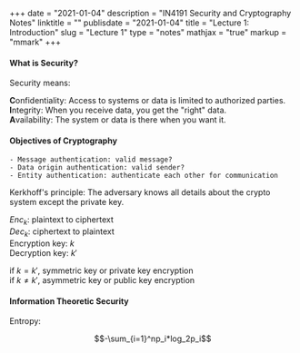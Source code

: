 +++
date = "2021-01-04"
description = "IN4191 Security and Cryptography Notes"
linktitle = ""
publisdate = "2021-01-04"
title = "Lecture 1: Introduction"
slug = "Lecture 1"
type = "notes"
mathjax = "true"
markup = "mmark"
+++

#### What is Security?

Security means:

**C**onfidentiality: Access to  systems or data is limited to authorized parties.  
**I**ntegrity: When you receive data, you get the "right" data.  
**A**vailability: The system or data is there when you want it.  

#### Objectives of Cryptography

    - Message authentication: valid message?
    - Data origin authentication: valid sender?
    - Entity authentication: authenticate each other for communication

Kerkhoff's principle: The adversary knows all details about the crypto system except the private key.

$Enc_k$: plaintext to ciphertext  
$Dec_k$: ciphertext to plaintext  
Encryption key: $k$  
Decryption key: $k'$  

if $k=k'$, symmetric key or private key encryption  
if $k \neq k'$, asymmetric key or public key encryption

#### Information Theoretic Security

Entropy:

$$-\sum_{i=1}^np_i*log_2p_i$$
